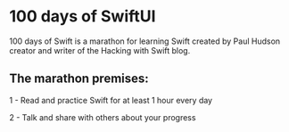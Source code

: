 # 100 days of SwiftUI

<p> 100 days of Swift is a marathon for learning Swift created by Paul Hudson creator and writer of the Hacking with Swift blog. 

 ## **The marathon premises:**

1 - Read and practice Swift for at least 1 hour every day

2 - Talk and share with others about your progress